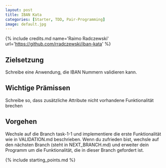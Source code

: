 ```yaml
---
layout: post
title: IBAN Kata
categories: [Starter, TDD, Pair-Programming]
image: default.jpg
---
```


{% include credits.md name='Raimo Radczewski' url='https://github.com/rradczewski/iban-kata' %}

## Zielsetzung
Schreibe eine Anwendung, die IBAN Nummern validieren kann.

## Wichtige Prämissen
Schreibe so, dass zusätzliche Attribute nicht vorhandene Funktionalität brechen

## Vorgehen
Wechsle auf die Branch task-1-1 und implementiere die erste Funktionalität wie in VALIDATION.md beschrieben. Wenn du zufrieden bist, wechsle auf den nächsten Branch (steht in NEXT_BRANCH.md) und erweiter dein Programm um die Funktionalität, die in dieser Branch gefordert ist.

{% include starting_points.md %}
